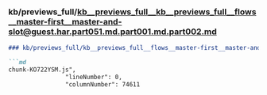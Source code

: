 ### kb/previews_full/kb__previews_full__kb__previews_full__flows__master-first__master-and-slot@guest.har.part051.md.part001.md.part002.md

```md
### kb/previews_full/kb__previews_full__flows__master-first__master-and-slot@guest.har.part051.md.part001.md (part 002)

```md
chunk-KO722YSM.js",
                "lineNumber": 0,
                "columnNumber": 74611
      
```

```

```

